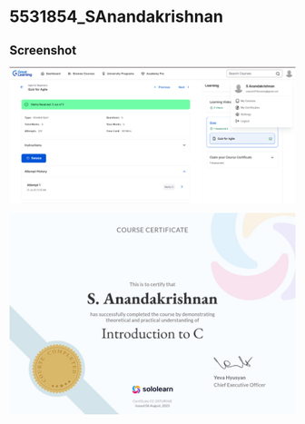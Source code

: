 # 5531854_SAnandakrishnan

## Screenshot

![Quiz Screenshot](GreatLearning_Quiz.png)

![C Program Screenshot](c_program.jpg)
